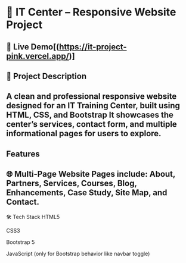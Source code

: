 # 💼 IT Center – Responsive Website Project

🔗 Live Demo[(https://it-project-pink.vercel.app/)]
--
## 📌 Project Description
A clean and professional responsive website designed for an IT Training Center, built using HTML, CSS, and Bootstrap
It showcases the center’s services, contact form, and multiple informational pages for users to explore.
-
## Features
🌐 Multi-Page Website
Pages include:
About, Partners, Services, Courses, Blog, Enhancements, Case Study, Site Map, and Contact.
--
🛠️ Tech Stack
HTML5

CSS3

Bootstrap 5

JavaScript (only for Bootstrap behavior like navbar toggle)

